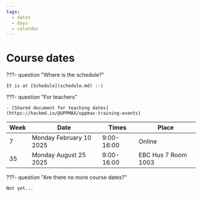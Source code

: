 ```yaml
---
tags:
  - dates
  - days
  - calendar
---
```


# Course dates

???- question "Where is the schedule?"

    It is at [Schedule](schedule.md) :-)

???- question "For teachers"

    - [Shared document for teaching dates](https://hackmd.io/@UPPMAX/uppmax-training-events)

Week|Date                   |Times     |Place
----|-----------------------|----------|-------------------
7   |Monday February 10 2025|9:00-16:00|Online
35  |Monday August 25 2025  |9:00-16:00|EBC Hus 7 Room 1003

???- question "Are there no more course dates?"

    Not yet...
